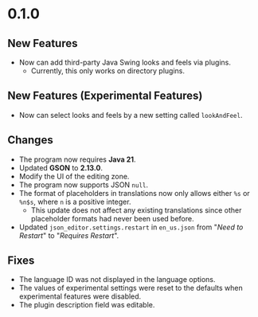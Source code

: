 # 0.1.0
## New Features
- Now can add third-party Java Swing looks and feels via plugins. 
    - Currently, this only works on directory plugins.

## New Features (Experimental Features)
- Now can select looks and feels by a new setting called `lookAndFeel`.

## Changes
- The program now requires **Java 21**.
- Updated **GSON** to **2.13.0**.
- Modify the UI of the editing zone.
- The program now supports JSON `null`.
- The format of placeholders in translations now only allows either `%s` or `%n$s`, where `n` is a positive integer.
    - This update does not affect any existing translations since other placeholder formats had never been used before.
- Updated `json_editor.settings.restart` in `en_us.json` from "*Need to Restart*" to "*Requires Restart*".

## Fixes
- The language ID was not displayed in the language options.
- The values of experimental settings were reset to the defaults when experimental features were disabled.
- The plugin description field was editable.
